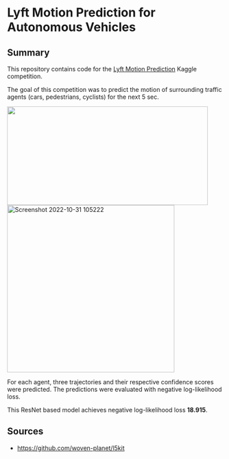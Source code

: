 # Lyft Motion Prediction for Autonomous Vehicles
## Summary

This repository contains code for the [Lyft Motion Prediction](https://www.kaggle.com/c/lyft-motion-prediction-autonomous-vehicles) Kaggle competition.

The goal of this competition was to predict the motion of surrounding traffic agents (cars, pedestrians, cyclists) for the next 5 sec. 

 <img src="https://user-images.githubusercontent.com/68122114/199073197-8943fc83-cf69-474a-aba9-4f0108dfcff0.jpg" width="468" height="230"> 
 <img width="390" alt="Screenshot 2022-10-31 105222" src="https://user-images.githubusercontent.com/68122114/199075824-c70c3972-2e07-42f3-b9cb-d589da22ea33.png">
 
For each agent, three trajectories and their respective confidence scores were predicted. 
The predictions were evaluated with negative log-likelihood loss. 

This ResNet based model achieves negative log-likelihood loss **18.915**.
 
## Sources 
* https://github.com/woven-planet/l5kit
